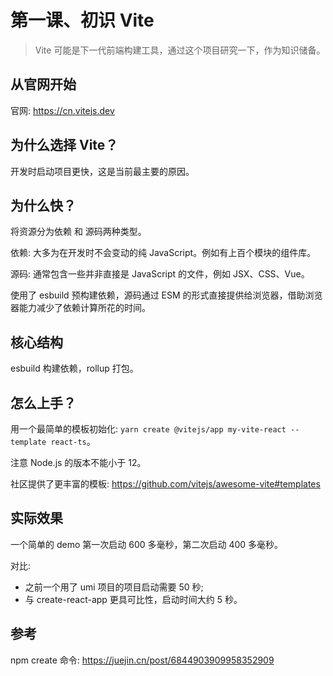 # 第一课、初识 Vite

> Vite 可能是下一代前端构建工具，通过这个项目研究一下，作为知识储备。

## 从官网开始

官网: https://cn.vitejs.dev

## 为什么选择 Vite？

开发时启动项目更快，这是当前最主要的原因。

## 为什么快？

将资源分为依赖 和 源码两种类型。

依赖: 大多为在开发时不会变动的纯 JavaScript。例如有上百个模块的组件库。

源码: 通常包含一些并非直接是 JavaScript 的文件，例如 JSX、CSS、Vue。

使用了 esbuild 预构建依赖，源码通过 ESM 的形式直接提供给浏览器，借助浏览器能力减少了依赖计算所花的时间。

## 核心结构

esbuild 构建依赖，rollup 打包。

## 怎么上手？

用一个最简单的模板初始化: `yarn create @vitejs/app my-vite-react --template react-ts`。

注意 Node.js 的版本不能小于 12。

社区提供了更丰富的模板: https://github.com/vitejs/awesome-vite#templates

## 实际效果

一个简单的 demo 第一次启动 600 多毫秒，第二次启动 400 多毫秒。

对比:

- 之前一个用了 umi 项目的项目启动需要 50 秒;
- 与 create-react-app 更具可比性，启动时间大约 5 秒。

## 参考

npm create 命令:
https://juejin.cn/post/6844903909958352909
